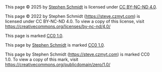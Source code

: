 
This page © 2025 by <a href="https://steve.czmyt.com">Stephen Schmidt</a> is licensed under <a href="https://creativecommons.org/licenses/by-nc-nd/4.0/">CC BY-NC-ND 4.0</a>.

This page © 2022 by Stephen Schmidt (https://steve.czmyt.com) is licensed under CC BY-NC-ND 4.0.
To view a copy of this license, visit https://creativecommons.org/licenses/by-nc-nd/4.0/ 



This page is marked <a href="https://creativecommons.org/publicdomain/zero/1.0/">CC0 1.0</a>.

This page by <a href="https://steve.czmyt.com">Stephen Schmidt</a> is marked <a href="https://creativecommons.org/publicdomain/zero/1.0/">CC0 1.0</a>.

This page by Stephen Schmidt (https://steve.czmyt.com) is marked CC0 1.0.
To view a copy of this mark, visit https://creativecommons.org/publicdomain/zero/1.0/ 

